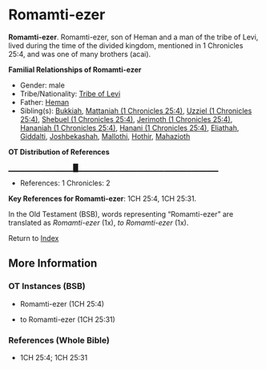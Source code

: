 # Romamti-ezer
**Romamti-ezer**. 
Romamti-ezer, son of Heman and a man of the tribe of Levi, lived during the time of the divided kingdom, mentioned in 1 Chronicles 25:4, and was one of many brothers (acai). 




**Familial Relationships of Romamti-ezer**


* Gender: male
* Tribe/Nationality: [Tribe of Levi](../../../groups/md/acai/Levi.md)
* Father: [Heman](Heman.3.md)
* Sibling(s): [Bukkiah](Bukkiah.md), [Mattaniah (1 Chronicles 25:4)](Mattaniah.2.md), [Uzziel (1 Chronicles 25:4)](Uzziel.4.md), [Shebuel (1 Chronicles 25:4)](Shebuel.2.md), [Jerimoth (1 Chronicles 25:4)](Jerimoth.4.md), [Hananiah (1 Chronicles 25:4)](Hananiah.3.md), [Hanani (1 Chronicles 25:4)](Hanani.2.md), [Eliathah](Eliathah.md), [Giddalti](Giddalti.md), [Joshbekashah](Joshbekashah.md), [Mallothi](Mallothi.md), [Hothir](Hothir.md), [Mahazioth](Mahazioth.md)


**OT Distribution of References**

▁▁▁▁▁▁▁▁▁▁▁▁█▁▁▁▁▁▁▁▁▁▁▁▁▁▁▁▁▁▁▁▁▁▁▁▁▁▁
* References: 1 Chronicles: 2



**Key References for Romamti-ezer**: 
1CH 25:4, 1CH 25:31. 


In the Old Testament (BSB), words representing “Romamti-ezer” are translated as 
*Romamti-ezer* (1x), *to Romamti-ezer* (1x). 




Return to [Index](00-Index.md)

## More Information

### OT Instances (BSB)

* Romamti-ezer (1CH 25:4)

* to Romamti-ezer (1CH 25:31)



### References (Whole Bible)

* 1CH 25:4; 1CH 25:31



